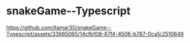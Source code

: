 # snakeGame--Typescript

https://github.com/itamar30/snakeGame--Typescript/assets/33985065/14cfb108-87f4-4506-b787-0ca1c2510649

